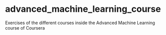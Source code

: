 # advanced_machine_learning_course
Exercises of the different courses inside the Advanced Machine Learning course of Coursera
